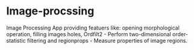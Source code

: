 # Image-procssing
Image Processing App providing featuers like: opening morphological operation,  filling images holes, Ordfilt2 - Perform two-dimensional order-statistic filtering and regionprops - Measure properties of image regions.
